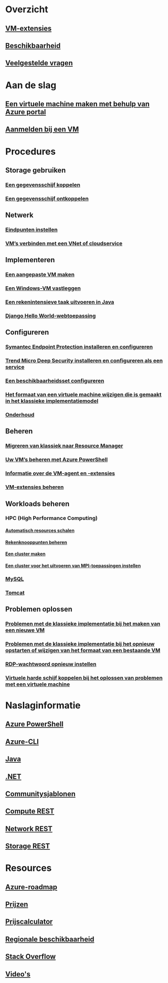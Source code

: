# Overzicht
## [VM-extensies](agents-and-extensions-classic.md)
## [Beschikbaarheid](configure-availability-classic.md)
## [Veelgestelde vragen](faq-classic.md)

# Aan de slag
## [Een virtuele machine maken met behulp van Azure portal](tutorial-classic.md)
## [Aanmelden bij een VM](connect-logon-classic.md)

# Procedures
## Storage gebruiken
### [Een gegevensschijf koppelen](attach-disk-classic.md)
### [Een gegevensschijf ontkoppelen](detach-disk-classic.md)

## Netwerk
### [Eindpunten instellen](setup-endpoints.md)
### [VM’s verbinden met een VNet of cloudservice](connect-vms-classic.md)

## Implementeren
### [Een aangepaste VM maken](createportal-classic.md)
### [Een Windows-VM vastleggen](capture-image-classic.md)
### [Een rekenintensieve taak uitvoeren in Java](java-run-compute-intensive-task.md)
### [Django Hello World-webtoepassing](python-django-web-app.md)

## Configureren
### [Symantec Endpoint Protection installeren en configureren](install-symantec.md)
### [Trend Micro Deep Security installeren en configureren als een service](install-trend.md)
### [Een beschikbaarheidsset configureren](configure-availability-classic.md)
### [Het formaat van een virtuele machine wijzigen die is gemaakt in het klassieke implementatiemodel](resize-vm-classic.md)
### [Onderhoud](planned-maintenance-schedule-classic.md)

## Beheren
### [Migreren van klassiek naar Resource Manager](https://docs.microsoft.com/azure/virtual-machines/windows/migration-classic-resource-manager-deep-dive)
### [Uw VM’s beheren met Azure PowerShell](manage-psh-classic.md)
### [Informatie over de VM-agent en -extensies](agents-and-extensions-classic.md)
### [VM-extensies beheren](manage-extensions-classic.md)

## Workloads beheren
### HPC (High Performance Computing)
#### [Automatisch resources schalen](hpcpack-cluster-node-autogrowshrink.md)
#### [Rekenknooppunten beheren](hpcpack-cluster-node-manage.md)
#### [Een cluster maken](hpcpack-cluster-powershell-script.md)
#### [Een cluster voor het uitvoeren van MPI-toepassingen instellen](hpcpack-rdma-cluster.md)
### [MySQL](mysql-2008r2.md)
### [Tomcat](java-run-tomcat-app-server.md)

## Problemen oplossen
### [Problemen met de klassieke implementatie bij het maken van een nieuwe VM](troubleshoot-deployment-new-vm.md)
### [Problemen met de klassieke implementatie bij het opnieuw opstarten of wijzigen van het formaat van een bestaande VM](virtual-machines-windows-classic-restart-resize-error-troubleshooting.md)
### [RDP-wachtwoord opnieuw instellen](reset-rdp.md)
### [Virtuele harde schijf koppelen bij het oplossen van problemen met een virtuele machine](troubleshoot-recovery-disks-portal.md)

# Naslaginformatie
## [Azure PowerShell](/powershell/azure/overview)
## [Azure-CLI](/cli/azure/vm)
## [Java](/java/api)
## [.NET](/dotnet/api/microsoft.azure.management.compute)
## [Communitysjablonen](https://azure.microsoft.com/documentation/templates)
## [Compute REST](https://msdn.microsoft.com/library/jj157206.aspx)
## [Network REST](https://msdn.microsoft.com/library/jj157182.aspx)
## [Storage REST](https://msdn.microsoft.com/library/ee460790.aspx)

# Resources
## [Azure-roadmap](https://azure.microsoft.com/roadmap/?category=compute)
## [Prijzen](https://azure.microsoft.com/pricing/details/virtual-machines/#Windows)
## [Prijscalculator](https://azure.microsoft.com/pricing/calculator/)
## [Regionale beschikbaarheid](https://azure.microsoft.com/regions/services/)
## [Stack Overflow](http://stackoverflow.com/questions/tagged/azure-virtual-machine)
## [Video's](https://azure.microsoft.com/documentation/videos/index/?services=virtual-machines)
